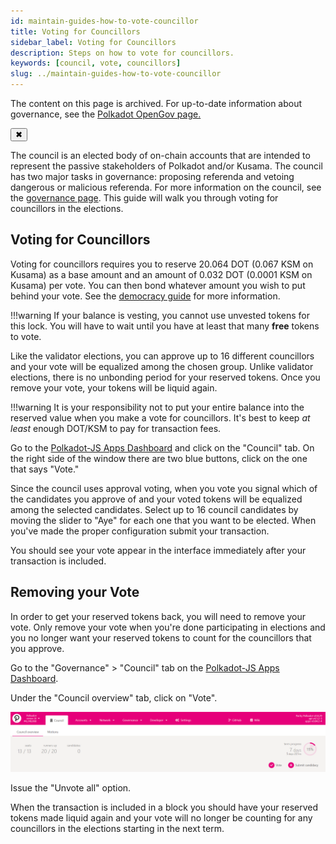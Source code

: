 ```yaml
---
id: maintain-guides-how-to-vote-councillor
title: Voting for Councillors
sidebar_label: Voting for Councillors
description: Steps on how to vote for councillors.
keywords: [council, vote, councillors]
slug: ../maintain-guides-how-to-vote-councillor
---
```


<!-- MessageBox -->
<div id="messageBox" class="floating-message-box">
  <p>
    The content on this page is archived. For up-to-date information about governance, see the
    <a href="../learn-polkadot-opengov" target="_blank" rel="noopener noreferrer">
      Polkadot OpenGov page.
    </a>
  </p>
  <button class="close-messagebox" aria-label="Close message">✖</button>
</div>

The council is an elected body of on-chain accounts that are intended to represent the passive
stakeholders of Polkadot and/or Kusama. The council has two major tasks in governance: proposing
referenda and vetoing dangerous or malicious referenda. For more information on the council, see the
[governance page](../../learn/archive/learn-governance.md#council). This guide will walk you through
voting for councillors in the elections.

## Voting for Councillors

Voting for councillors requires you to reserve 20.064 DOT (0.067 KSM on Kusama) as a base amount and
an amount of 0.032 DOT (0.0001 KSM on Kusama) per vote. You can then bond whatever amount you wish
to put behind your vote. See the [democracy guide](maintain-guides-democracy.md) for more
information.

!!!warning
    If your balance is vesting, you cannot use unvested tokens for this lock. You will have to wait
    until you have at least that many **free** tokens to vote.

Like the validator elections, you can approve up to 16 different councillors and your vote will be
equalized among the chosen group. Unlike validator elections, there is no unbonding period for your
reserved tokens. Once you remove your vote, your tokens will be liquid again.

!!!warning
    It is your responsibility not to put your entire balance into the reserved value when you make a
    vote for councillors. It's best to keep _at least_ enough DOT/KSM to pay for transaction fees.

Go to the [Polkadot-JS Apps Dashboard](https://polkadot.js.org/apps) and click on the "Council" tab.
On the right side of the window there are two blue buttons, click on the one that says "Vote."

Since the council uses approval voting, when you vote you signal which of the candidates you approve
of and your voted tokens will be equalized among the selected candidates. Select up to 16 council
candidates by moving the slider to "Aye" for each one that you want to be elected. When you've made
the proper configuration submit your transaction.

You should see your vote appear in the interface immediately after your transaction is included.

## Removing your Vote

In order to get your reserved tokens back, you will need to remove your vote. Only remove your vote
when you're done participating in elections and you no longer want your reserved tokens to count for
the councillors that you approve.

Go to the "Governance" > "Council" tab on the
[Polkadot-JS Apps Dashboard](https://polkadot.js.org/apps).

Under the "Council overview" tab, click on "Vote".

![polkadotjs_removeVoter](../../assets/council/polkadotjs_removeVoter.png)

Issue the "Unvote all" option.

When the transaction is included in a block you should have your reserved tokens made liquid again
and your vote will no longer be counting for any councillors in the elections starting in the next
term.
